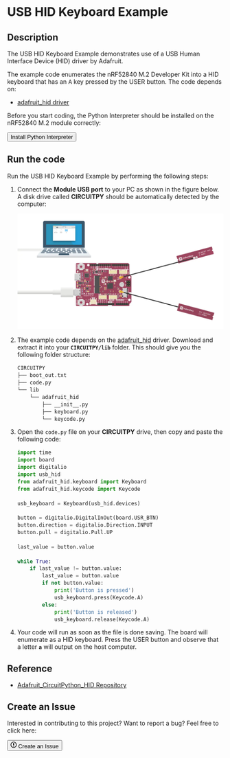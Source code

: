 # USB HID Keyboard Example

## Description

The USB HID Keyboard Example demonstrates use of a USB Human Interface Device (HID) driver by Adafruit. 

The example code enumerates the nRF52840 M.2 Developer Kit into a HID keyboard that has an <kbd>A</kbd> key pressed by the USER button. The code depends on:

* [adafruit_hid driver](https://github.com/adafruit/Adafruit_CircuitPython_HID)

Before you start coding, the Python Interpreter should be installed on the nRF52840 M.2 module correctly:

<a href="../../install"><button class="md-issue-button md-issue-button--primary" style="width:auto;">Install Python Interpreter</button></a>

## Run the code

Run the USB HID Keyboard Example by performing the following steps:

1. Connect the **Module USB port** to your PC as shown in the figure below. A disk drive called **CIRCUITPY** should be automatically detected by the computer:

	![](../assets/images/connect-module-usb.webp)

2. The example code depends on the [adafruit_hid](https://github.com/adafruit/Adafruit_CircuitPython_HID) driver. Download and extract it into your **`CIRCUITPY/lib`** folder. This should give you the following folder structure:

	``` sh
	CIRCUITPY
	├── boot_out.txt
	├── code.py
	└── lib
		└── adafruit_hid
			├── __init__.py
			├── keyboard.py
			└── keycode.py
	```

3. Open the `code.py` file on your **CIRCUITPY** drive, then copy and paste the following code:

	``` py
	import time
	import board
	import digitalio
	import usb_hid
	from adafruit_hid.keyboard import Keyboard
	from adafruit_hid.keycode import Keycode

	usb_keyboard = Keyboard(usb_hid.devices)

	button = digitalio.DigitalInOut(board.USR_BTN)
	button.direction = digitalio.Direction.INPUT
	button.pull = digitalio.Pull.UP

	last_value = button.value

	while True:
		if last_value != button.value:
			last_value = button.value
			if not button.value:
				print('Button is pressed')
				usb_keyboard.press(Keycode.A)
			else:
				print('Button is released')
				usb_keyboard.release(Keycode.A)

	```

4. Your code will run as soon as the file is done saving. The board will enumerate as a HID keyboard. Press the USER button and observe that a letter **`a`** will output on the host computer.

## Reference

* [Adafruit_CircuitPython_HID Repository](https://github.com/adafruit/Adafruit_CircuitPython_HID)

## Create an Issue

Interested in contributing to this project? Want to report a bug? Feel free to click here:

<a href="https://github.com/makerdiary/nrf52840-m2-devkit/issues/new?title=Python:%20USB%20HID%20Keyboard:%20%3Ctitle%3E"><button class="md-issue-button md-issue-button--primary"><svg xmlns="http://www.w3.org/2000/svg" viewBox="0 0 14 16" width="14" height="16"><path fill-rule="evenodd" d="M7 2.3c3.14 0 5.7 2.56 5.7 5.7s-2.56 5.7-5.7 5.7A5.71 5.71 0 011.3 8c0-3.14 2.56-5.7 5.7-5.7zM7 1C3.14 1 0 4.14 0 8s3.14 7 7 7 7-3.14 7-7-3.14-7-7-7zm1 3H6v5h2V4zm0 6H6v2h2v-2z"></path></svg> Create an Issue</button></a>
